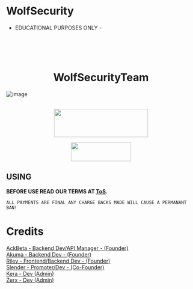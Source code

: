 # WolfSecurity

- EDUCATIONAL PURPOSES ONLY - 

<h1 align="center">
  <br>
  <br>
  WolfSecurityTeam
  <br>
</h1>

![image](https://user-images.githubusercontent.com/112363866/187115080-b68a4538-90ac-446a-8205-b986d0987ef9.png)
<br>
<br>
  
<p align="center">  <a href="https://discord.gg/wolfsec"><img width="250" height="75" src="https://media.discordapp.net/attachments/1013355527725649951/1013656569738711060/download.png"></a></p>

<p align="center">  <a href="https://t.me/+HNy4QaCUDxZhNTBh"><img width="160" height="50" src="https://i.imgur.com/N7AK7XY.png"></a></p>


## USING

<strong>BEFORE USE READ OUR TERMS AT <a href="https://github.com/WolfSecurityTeam/WolfSecurity/blob/main/ToS.md">ToS</a>.</strong>
```
ALL PAYMENTS ARE FINAL ANY CHARGE BACKS MADE WILL CAUSE A PERMANANT BAN!
```

# Credits

<a href="https://www.instagram.com/ackbeta/">AckBeta - Backend Dev/API Manager - (Founder)</a>
<br />
<a href="https://www.instagram.com/akuma.iot/">Akuma - Backend Dev - (Founder)</a>
<br />
<a href="https://www.instagram.com/fuck_qbot/">Riley - Frontend/Backend Dev - (Founder)</a>
<br />
<a href="https://www.instagram.com/sos.slender/">Slender - Promoter/Dev - (Co-Founder)</a>
<br />
<a href="https://www.instagram.com/kerasabi/">Kera - Dev (Admin)</a>
<br /> 
<a href="https://www.instagram.com/xerxessecurity/">Zerx - Dev (Admin)</a>

